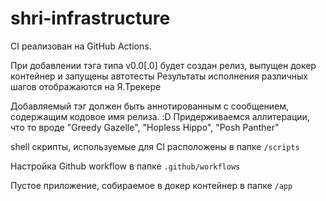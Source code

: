 # shri-infrastructure

CI реализован на GitHub Actions.

При добавлении тэга типа v0.0[.0] будет создан релиз, выпущен докер контейнер и запущены автотесты
Результаты исполнения различных шагов отображаются на Я.Трекере

Добавляемый тэг должен быть аннотированным с сообщением, содержащим кодовое имя релиза. :D
Придерживаемся аллитерации, что то вроде "Greedy Gazelle", "Hopless Hippo", "Posh Panther"

shell скрипты, используемые для CI расположены в папке `/scripts`

Настройка Github workflow в папке ```.github/workflows```

Пустое приложение, собираемое в докер контейнер в папке `/app`
